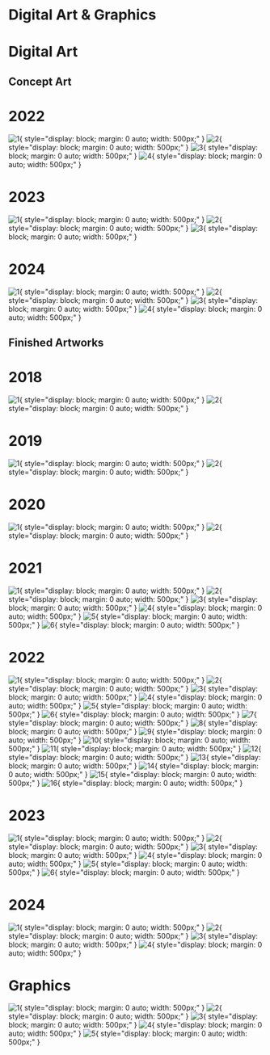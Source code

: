 # Digital Art & Graphics

# Digital Art

## Concept Art

# **2022**
![1](assets/digital-art/concepts/concept-art-1-2022.jpg){ style="display: block; margin: 0 auto; width: 500px;" }
![2](assets/digital-art/concepts/concept-art-2-2022.jpg){ style="display: block; margin: 0 auto; width: 500px;" }
![3](assets/digital-art/concepts/concept-art-3-2022.jpg){ style="display: block; margin: 0 auto; width: 500px;" }
![4](assets/digital-art/concepts/oc-art-2022.jpg){ style="display: block; margin: 0 auto; width: 500px;" }

# **2023**
![1](assets/digital-art/concepts/concept-art-1-2023.jpg){ style="display: block; margin: 0 auto; width: 500px;" }
![2](assets/digital-art/concepts/concept-art-2-2023.jpg){ style="display: block; margin: 0 auto; width: 500px;" }
![3](assets/digital-art/concepts/concept-art-3-2023.jpg){ style="display: block; margin: 0 auto; width: 500px;" }

# **2024**
![1](assets/digital-art/concepts/concept-art-1-2024.jpg){ style="display: block; margin: 0 auto; width: 500px;" }
![2](assets/digital-art/concepts/concept-art-2-2024.jpg){ style="display: block; margin: 0 auto; width: 500px;" }
![3](assets/digital-art/concepts/concept-art-3-2024.jpg){ style="display: block; margin: 0 auto; width: 500px;" }
![4](assets/digital-art/concepts/oc-art-2024.jpg){ style="display: block; margin: 0 auto; width: 500px;" }

## Finished Artworks

# **2018**
![1](assets/digital-art/artworks/legendary-pkmn-party-2018.jpg){ style="display: block; margin: 0 auto; width: 500px;" }
![2](assets/digital-art/artworks/caesar-planetoftheapes-2018.jpg){ style="display: block; margin: 0 auto; width: 500px;" }

# **2019**

![1](assets/digital-art/artworks/pkmn-xmas-2019.jpg){ style="display: block; margin: 0 auto; width: 500px;" }
![2](assets/digital-art/artworks/scottecs-style-2019.jpg){ style="display: block; margin: 0 auto; width: 500px;" }

# **2020**
![1](assets/digital-art/artworks/sceptile380-logo-2020.jpg){ style="display: block; margin: 0 auto; width: 500px;" }
![2](assets/digital-art/artworks/sceptile-sheet-2020.jpg){ style="display: block; margin: 0 auto; width: 500px;" }

# **2021**
![1](assets/digital-art/artworks/bnt-artwork-2021.jpg){ style="display: block; margin: 0 auto; width: 500px;" }
![2](assets/digital-art/artworks/amogus-2021.jpg){ style="display: block; margin: 0 auto; width: 500px;" }
![3](assets/digital-art/artworks/indiebrawl-contest-2021.jpg){ style="display: block; margin: 0 auto; width: 500px;" }
![4](assets/digital-art/artworks/sceptile-fanart-1-2021.jpg){ style="display: block; margin: 0 auto; width: 500px;" }
![5](assets/digital-art/artworks/sceptile-fanart-2-2021.jpg){ style="display: block; margin: 0 auto; width: 500px;" }
![6](assets/digital-art/artworks/lucario-artwork-2021.jpg){ style="display: block; margin: 0 auto; width: 500px;" }

# **2022**
![1](assets/digital-art/artworks/oc-art-1-2022.jpg){ style="display: block; margin: 0 auto; width: 500px;" }
![2](assets/digital-art/artworks/oc-art-2-2022.jpg){ style="display: block; margin: 0 auto; width: 500px;" }
![3](assets/digital-art/artworks/wynaut-shiny-contest-2022.jpg){ style="display: block; margin: 0 auto; width: 500px;" }
![4](assets/digital-art/artworks/sceptile-fanart-1-2022.jpg){ style="display: block; margin: 0 auto; width: 500px;" }
![5](assets/digital-art/artworks/sceptile-fanart-2-2022.jpg){ style="display: block; margin: 0 auto; width: 500px;" }
![6](assets/digital-art/artworks/sneasler-artwork-2022.jpg){ style="display: block; margin: 0 auto; width: 500px;" }
![7](assets/digital-art/artworks/xerneas-meme-2022.jpg){ style="display: block; margin: 0 auto; width: 500px;" }
![8](assets/digital-art/artworks/starved-meme-2022.jpg){ style="display: block; margin: 0 auto; width: 500px;" }
![9](assets/digital-art/artworks/fakemon-1-2022.jpg){ style="display: block; margin: 0 auto; width: 500px;" }
![10](assets/digital-art/artworks/fakemon-2-2022.jpg){ style="display: block; margin: 0 auto; width: 500px;" }
![11](assets/digital-art/artworks/fakemon-3-2022.jpg){ style="display: block; margin: 0 auto; width: 500px;" }
![12](assets/digital-art/artworks/fakemon-4-2022.jpg){ style="display: block; margin: 0 auto; width: 500px;" }
![13](assets/digital-art/artworks/fakemon-5-2022.jpg){ style="display: block; margin: 0 auto; width: 500px;" }
![14](assets/digital-art/artworks/fakemon-6-2022.jpg){ style="display: block; margin: 0 auto; width: 500px;" }
![15](assets/digital-art/artworks/fakemon-7-2022.jpg){ style="display: block; margin: 0 auto; width: 500px;" }
![16](assets/digital-art/artworks/fakemon-8-2022.jpg){ style="display: block; margin: 0 auto; width: 500px;" }

# **2023**
![1](assets/digital-art/artworks/oc-art-1-2023.jpg){ style="display: block; margin: 0 auto; width: 500px;" }
![2](assets/digital-art/artworks/oc-art-2-2023.jpg){ style="display: block; margin: 0 auto; width: 500px;" }
![3](assets/digital-art/artworks/oc-art-3-2023.jpg){ style="display: block; margin: 0 auto; width: 500px;" }
![4](assets/digital-art/artworks/oc-art-4-2023.jpg){ style="display: block; margin: 0 auto; width: 500px;" }
![5](assets/digital-art/artworks/oc-art-5-2023.jpg){ style="display: block; margin: 0 auto; width: 500px;" }
![6](assets/digital-art/artworks/contest-art-2023.jpg){ style="display: block; margin: 0 auto; width: 500px;" }

# **2024**

![1](assets/digital-art/artworks/fanart-1-2024.jpg){ style="display: block; margin: 0 auto; width: 500px;" }
![2](assets/digital-art/artworks/fanart-2-2024.png){ style="display: block; margin: 0 auto; width: 500px;" }
![3](assets/digital-art/artworks/fakemon-1-2024.jpg){ style="display: block; margin: 0 auto; width: 500px;" }
![4](assets/digital-art/artworks/oc-art-1-2024.jpg){ style="display: block; margin: 0 auto; width: 500px;" }

# Graphics

![1](assets/graphics/teatro-cineforum.png){ style="display: block; margin: 0 auto; width: 500px;" }
![2](assets/graphics/cineforum1.png){ style="display: block; margin: 0 auto; width: 500px;" }
![3](assets/graphics/cineforum2.jpg){ style="display: block; margin: 0 auto; width: 500px;" }
![4](assets/graphics/cineforum3.jpg){ style="display: block; margin: 0 auto; width: 500px;" }
![5](assets/graphics/cineforum4.jpg){ style="display: block; margin: 0 auto; width: 500px;" }